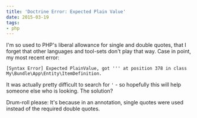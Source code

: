 ```yaml
---
title: 'Doctrine Error: Expected Plain Value'
date: 2015-03-19
tags:
- php
---
```

I'm so used to PHP's liberal allowance for single and double quotes, that I forget that other languages and tool-sets don't play that way.  Case in point, my most recent error:

<!--more-->
    
    [Syntax Error] Expected PlainValue, got ''' at position 378 in class My\Bundle\App\Entity\ItemDefinition.

It was actually pretty difficult to search for `'` - so hopefully this will help someone else who is looking.  The solution?

Drum-roll please:  It's because in an annotation, single quotes were used instead of the required double quotes.
